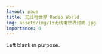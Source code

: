 ```yaml
---
layout: page
title: 无线电世界 Radio World
img: assets/img/16无线电世界封面.jpg
importance: 6
---
```


Left blank in purpose.
